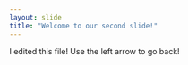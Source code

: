 ```yaml
---
layout: slide
title: "Welcome to our second slide!"
---
```

I edited this file!
Use the left arrow to go back!

